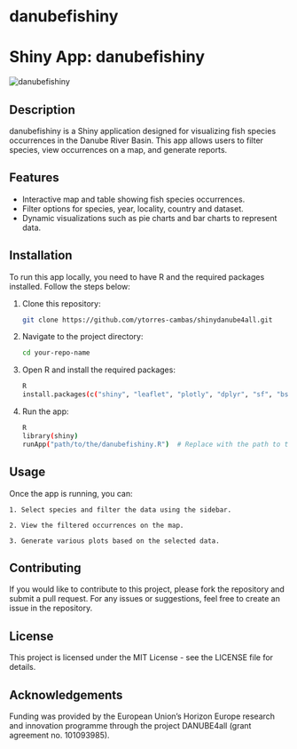 # danubefishiny

# Shiny App: danubefishiny

![danubefishiny](/data/bitmap.png) <!-- Optional: Add a screenshot of your app -->

## Description

danubefishiny is a Shiny application designed for visualizing fish species occurrences in the Danube River Basin. This app allows users to filter species, view occurrences on a map, and generate reports.

## Features

- Interactive map and table showing fish species occurrences.
- Filter options for species, year, locality, country and dataset.
- Dynamic visualizations such as pie charts and bar charts to represent data.

## Installation

To run this app locally, you need to have R and the required packages installed. Follow the steps below:

1. Clone this repository:
   ```bash
   git clone https://github.com/ytorres-cambas/shinydanube4all.git

2. Navigate to the project directory:
    ```bash
    cd your-repo-name

3. Open R and install the required packages:
   ```bash
   R
   install.packages(c("shiny", "leaflet", "plotly", "dplyr", "sf", "bsicons"))

4. Run the app:
   ```bash
   R
   library(shiny)
   runApp("path/to/the/danubefishiny.R")  # Replace with the path to the app file

## Usage

Once the app is running, you can:

    1. Select species and filter the data using the sidebar.
    
    2. View the filtered occurrences on the map.
    
    3. Generate various plots based on the selected data.
    
## Contributing

If you would like to contribute to this project, please fork the repository and submit a pull request. For any issues or suggestions, feel free to create an issue in the repository.

## License

This project is licensed under the MIT License - see the LICENSE file for details.

## Acknowledgements

Funding was provided by the European Union’s Horizon Europe research and innovation programme through the project DANUBE4all (grant agreement no. 101093985).
